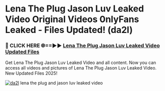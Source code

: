 # Lena The Plug Jason Luv Leaked Video Original Videos 0nlyFans Leaked - Files Updated! (da2l)

<h3>🔴 CLICK HERE 🌐==►► <a href="https://tinyurl.com/2jnfzry5" rel="nofollow">Lena The Plug Jason Luv Leaked Video Updated Files</a></h3>

Get Lena The Plug Jason Luv Leaked Video and all content. Now you can access all videos and pictures of Lena The Plug Jason Luv Leaked Video. New Updated Files 2025!

[![da2l](https://i.imgur.com/GyGTBgg.gif)](https://tinyurl.com/2jnfzry5)
lena the plug and jason luv leaked video